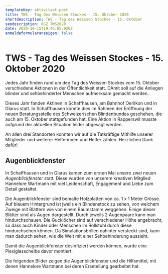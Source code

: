 ```yaml
---
templateKey: aktivitaet-post
title: TWS - Tag des Weissen Stockes - 15. Oktober 2020
shortdescription: TWS - Tag des Weissen Stockes - 15. Oktober
seodescription: RGZ TWS2020
date: 2020-10-15T19:46:05.920Z
anmeldeformularanzeigen: false
---
```

# TWS - Tag des Weissen Stockes - 15. Oktober 2020

Jedes Jahr finden rund um den Tag des Weissen Stockes vom 15. Oktober verschiedene Aktionen in der Öffentlichkeit statt. DAmit soll auf die Anliegen blinder und sehbehinderter Menschen aufmerksam gemacht werden. 

Dieses Jahr fanden Aktinen in Schaffhausen, am Bahnhof Oerlikon und in Glarus statt. In Schaffhausen konnte dies im Rahmen der Eröffnung der neuen Beratungsstelle des Schweizerischen Blindenbundes geschehen, die auch am 15. Oktober stattgefunden hat. Eine Aktion in Rapperswil musste aufgrund der aktuellen Situation leider abgesagt werden.

An allen drei Standorten konnten wir auf die Tatkräftige Mithilfe unserer Mitglieder und weiterer Helferinnen und Helfer zählen. Herzlichen Dank dafür!

## Augenblickfenster

In Schaffhausen und in Glarus kamen zum ersten Mal unsere zwei neuen *Augenblickfenster* statt. Diese wurden von unserem kreativen Mitglied Hannelore Wartmann mit viel Leidenschaft, Engagement und Liebe zum Detail gestaltet. 

Die Augenblickfenster sind bemalte Holzplatten von ca. 1 x 1 Meter Grösse. Auf blauem Hintergrund ist jweils ein Blindenstock zu sehen, von welchem  Zweige mit Blättern wie von einem Baumstamm weggehen. Einige dieser Blätter sind als Augen dargestellt. Durch jeweils 2 Augenpaare kann man hindurchschauen. Die Gucklöcher sind auf verschiedener Höhe angebracht, so dass auch Kinder oder Menschen im Rollstuhl durch diese hindurchsehen können. Da Simulationsbrillen dahinter versteckt sind, kann man dadurch sehen, wie die Welt mit einer Sehbehinderung aussieht. 

Damit die Augenblickfenster desinfiziert werden können, wurde eine Plexiglasscheibe davor montiert. 

Die folgenden Bilder zeigen die Augenblickfenster und die Hilfsmittel, mit denen Hannelore Wartmann bei deren Ersetellung gearbeitet hat. 
